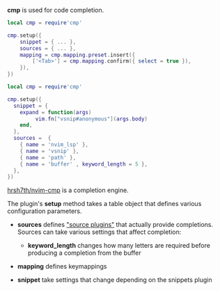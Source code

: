 **cmp** is used for code completion.

```lua
local cmp = require'cmp'

cmp.setup({
    snippet = { ... },
    sources = { ... },
    mapping = cmp.mapping.preset.insert({
        ['<Tab>'] = cmp.mapping.confirm({ select = true }),
    }),
})
```

```lua
local cmp = require'cmp'

cmp.setup({
  snippet = {
    expand = function(args)
         vim.fn["vsnip#anonymous"](args.body)
    end,
  },
  sources =  {
    { name = 'nvim_lsp' },
    { name = 'vsnip' },
    { name = 'path' },
    { name = 'buffer' , keyword_length = 5 },
  },
})
```

[hrsh7th/nvim-cmp](https://github.com/hrsh7th/nvim-cmp) is a completion engine. 

The plugin's **setup** method takes a table object that defines various configuration parameters.

- **sources** defines ["source plugins"](https://github.com/hrsh7th/nvim-cmp/wiki/List-of-sources) that actually provide completions. 
Sources can take various settings that affect completion:

    - **keyword\_length** changes how many letters are required before producing a completion from the buffer

- **mapping** defines keymappings

- **snippet** take settings that change depending on the snippets plugin


